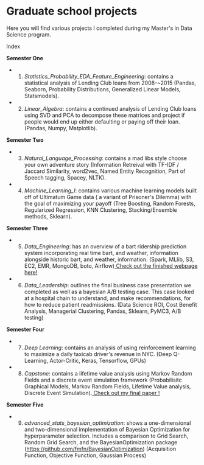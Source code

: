 # Graduate school projects
Here you will find various projects I completed during my Master's in Data Science program.

Index

**Semester One**

- 1) *Statistics_Probability_EDA_Feature_Engineering*: contains a statistical analysis of Lending Club loans from 2008-~2015 (Pandas, Seaborn, Probability Distributions, Generalized Linear Models, Statsmodels). 

- 2) *Linear_Algebra*: contains a continued analysis of Lending Club loans using SVD and PCA to decompose these matrices and project if people would end up either defaulting or paying off their loan. (Pandas, Numpy, Matplotlib).

**Semester Two**

- 3) *Natural_Language_Processing*: contains a mad libs style choose your own adventure story (Information Retreival with TF-IDF / Jaccard Similarity, word2vec, Named Entity Recognition, Part of Speech tagging, Spacey, NLTK).

- 4) *Machine_Learning_I*: contains various machine learning models built off of Ultimatum Game data ( a variant of Prisoner's Dilemma) with the goal of maximizing your payoff (Tree Boosting, Random Forests, Regularized Regression, KNN Clustering, Stacking/Ensemble methods, Sklearn).

**Semester Three**

- 5) *Data_Engineering*: has an overview of a bart ridership prediction system incorporating real time bart, and weather, information alongside historic bart, and weather, information. (Spark, MLlib, S3, EC2, EMR, MongoDB, boto, Airflow)<a href="http://bart-capacity-predictions.com.s3-website-us-east-1.amazonaws.com/"> Check out the finished webpage here! </a>


- 6) *Data_Leadership*: outlines the final business case presentation we completed as well as a bayesian A/B testing case. This case looked at a hospital chain to understand, and make recommendations, for how to reduce patient readmissions. (Data Science ROI, Cost Benefit Analysis, Managerial Clustering, Pandas, Sklearn, PyMC3, A/B testing)  

**Semester Four**

- 7) *Deep Learning*: contains an analysis of using reinforcement learning to maximize a daily taxicab driver's revenue in NYC. (Deep Q-Learning, Actor-Critic, Keras, Tensorflow, GPUs)
- 8) *Capstone*: contains a lifetime value analysis using Markov Random Fields and a discrete event simulation framework (Probabilisitc Graphical Models, Markov Random Fields, Lifetime Value analysis, Discrete Event Simulation).<a href="https://docs.google.com/document/d/1PA-Z_HjjJqIGBlQ26dMYruw4NfN-uFgtTD1LGV2BSTM/edit?usp=sharing"> Check out my final paper ! </a>

**Semester Five**
- 9) *advanced_stats_bayesian_optimization*: shows a one-dimensional and two-dimensional implementation of Bayesian Optimization for hyperparameter selection. Includes a comparison to Grid Search, Random Grid Search, and the BayesianOptimization package (https://github.com/fmfn/BayesianOptimization) (Acquisition Function, Objective Function, Gaussian Process)
